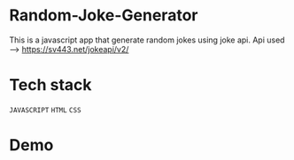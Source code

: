 # Random-Joke-Generator

This is a javascript app that generate random jokes using joke api.
Api used --> https://sv443.net/jokeapi/v2/

# Tech stack

 `JAVASCRIPT` `HTML` `CSS`

# Demo 
